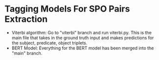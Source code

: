 # Tagging Models For SPO Pairs Extraction

- Viterbi algorithm: Go to "viterbi" branch and run viterbi.py. This is the main file that takes in the ground truth input and makes predictions for the subject, predicate, object triplets.
- BERT Model: Everything for the BERT model has been merged into the "main" branch.
